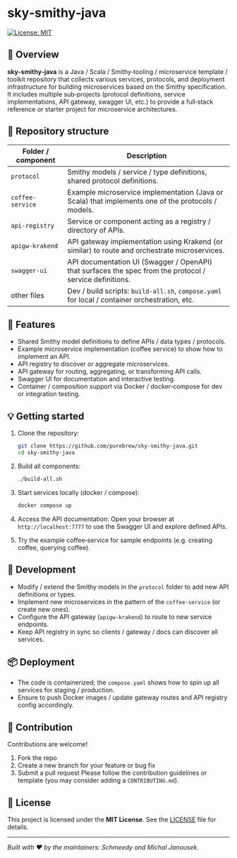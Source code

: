 # sky‑smithy‑java

[![License: MIT](https://img.shields.io/badge/License-MIT-blue.svg)](LICENSE)

## 🚀 Overview
**sky‑smithy‑java** is a Java / Scala / Smithy‑tooling / microservice template / toolkit repository that collects various services, protocols, and deployment infrastructure for building microservices based on the Smithy specification.
It includes multiple sub‑projects (protocol definitions, service implementations, API gateway, swagger UI, etc.) to provide a full‑stack reference or starter project for microservice architectures.

## 📁 Repository structure
| Folder / component | Description |
|---|---|
| `protocol` | Smithy models / service / type definitions, shared protocol definitions. |
| `coffee-service` | Example microservice implementation (Java or Scala) that implements one of the protocols / models. |
| `api-registry` | Service or component acting as a registry / directory of APIs. |
| `apigw-krakend` | API gateway implementation using Krakend (or similar) to route and orchestrate microservices. |
| `swagger-ui` | API documentation UI (Swagger / OpenAPI) that surfaces the spec from the protocol / service definitions. |
| other files | Dev / build scripts: `build-all.sh`, `compose.yaml` for local / container orchestration, etc. |

## 🧰 Features
- Shared Smithy model definitions to define APIs / data types / protocols.
- Example microservice implementation (coffee service) to show how to implement an API.
- API registry to discover or aggregate microservices.
- API gateway for routing, aggregating, or transforming API calls.
- Swagger UI for documentation and interactive testing.
- Container / composition support via Docker / docker‑compose for dev or integration testing.

## 💡 Getting started

1. Clone the repository:
   ```bash
   git clone https://github.com/purebrew/sky-smithy-java.git
   cd sky-smithy-java
   ```

2. Build all components:
   ```bash
   ./build-all.sh
   ```

3. Start services locally (docker / compose):
   ```bash
   docker compose up
   ```

4. Access the API documentation:
   Open your browser at `http://localhost:7777` to use the Swagger UI and explore defined APIs.

5. Try the example coffee‑service for sample endpoints (e.g. creating coffee, querying coffee).

## 🔧 Development
- Modify / extend the Smithy models in the `protocol` folder to add new API definitions or types.
- Implement new microservices in the pattern of the `coffee-service` (or create new ones).
- Configure the API gateway (`apigw-krakend`) to route to new service endpoints.
- Keep API registry in sync so clients / gateway / docs can discover all services.

## 📦 Deployment
- The code is containerized; the `compose.yaml` shows how to spin up all services for staging / production.
- Ensure to push Docker images / update gateway routes and API registry config accordingly.

## 📄 Contribution
Contributions are welcome!
1. Fork the repo
2. Create a new branch for your feature or bug fix
3. Submit a pull request
Please follow the contribution guidelines or template (you may consider adding a `CONTRIBUTING.md`).

## 📜 License
This project is licensed under the **MIT License**. See the [LICENSE](LICENSE) file for details.

---

*Built with ❤️ by the maintainers: Schmeedy and Michal Janousek.*
